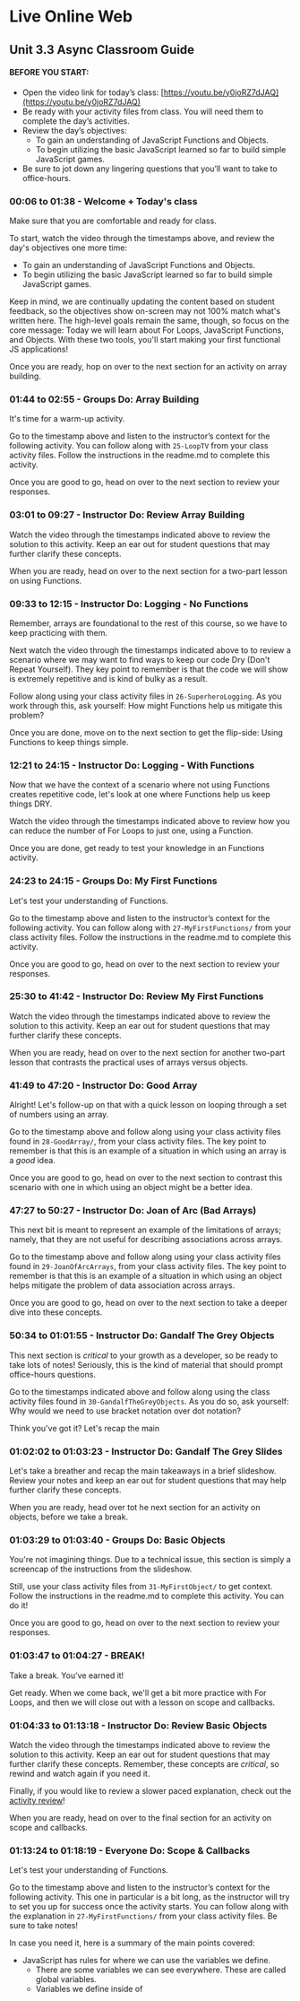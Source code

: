 # Live Online Web

## Unit 3.3 Async Classroom Guide

#### BEFORE YOU START:

 - Open the video link for today’s class: [https://youtu.be/y0joRZ7dJAQ](https://youtu.be/y0joRZ7dJAQ)
 - Be ready with your activity files from class. You will need them to complete the day’s activities.
 - Review the day’s objectives:
    - To gain an understanding of JavaScript Functions and Objects.
    - To begin utilizing the basic JavaScript learned so far to build simple JavaScript games.
  - Be sure to jot down any lingering questions that you’ll want to take to office-hours.

### 00:06 to 01:38 - Welcome + Today's class 

Make sure that you are comfortable and ready for class. 

To start, watch the video through the timestamps above, and review the day's objectives one more time:

  - To gain an understanding of JavaScript Functions and Objects.
  - To begin utilizing the basic JavaScript learned so far to build simple JavaScript games.

Keep in mind, we are continually updating the content based on student feedback, so the objectives show on-screen may not 100% match what's written here. The high-level goals remain the same, though, so focus on the core message: Today we will learn about For Loops, JavaScript Functions, and Objects. With these two tools, you'll start making your first functional JS applications!

Once you are ready, hop on over to the next section for an activity on array building.

### 01:44 to 02:55 - Groups Do: Array Building

It's time for a warm-up activity. 

Go to the timestamp above and listen to the instructor’s context for the following activity. You can follow along with `25-LoopTV` from your class activity files. Follow the instructions in the readme.md to complete this activity. 

Once you are good to go, head on over to the next section to review your responses.

### 03:01 to 09:27 - Instructor Do: Review Array Building 

Watch the video through the timestamps indicated above to review the solution to this activity. Keep an ear out for student questions that may further clarify these concepts.

When you are ready, head on over to the next section for a two-part lesson on using Functions.

### 09:33 to 12:15 -  Instructor Do: Logging - No Functions

Remember, arrays are foundational to the rest of this course, so we have to keep practicing with them. 

Next watch the video through the timestamps indicated above to to review a scenario where we may want to find ways to keep our code Dry (Don't Repeat Yourself). They key point to remember is that the code we will show is extremely repetitive and is kind of bulky as a result. 

Follow along using your class activity files in `26-SuperheroLogging`. As you work through this, ask yourself: How might Functions help us mitigate this problem?

Once you are done, move on to the next section to get the flip-side: Using Functions to keep things simple.

### 12:21 to 24:15 -  Instructor Do: Logging - With Functions 

Now that we have the context of a scenario where not using Functions creates repetitive code, let's look at one where Functions help us keep things DRY.

Watch the video through the timestamps indicated above to review how you can reduce the number of For Loops to just one, using a Function.

Once you are done, get ready to test your knowledge in an Functions activity.

### 24:23 to 24:15 -  Groups Do: My First Functions

Let's test your understanding of Functions. 

Go to the timestamp above and listen to the instructor’s context for the following activity. You can follow along with `27-MyFirstFunctions/` from your class activity files. Follow the instructions in the readme.md to complete this activity. 

Once you are good to go, head on over to the next section to review your responses.

### 25:30 to 41:42 - Instructor Do: Review My First Functions

Watch the video through the timestamps indicated above to review the solution to this activity. Keep an ear out for student questions that may further clarify these concepts. 

When you are ready, head on over to the next section for another two-part lesson that contrasts the practical uses of arrays versus objects.

### 41:49 to 47:20 - Instructor Do: Good Array

Alright! Let's follow-up on that with a quick lesson on looping through a set of numbers using an array.

Go to the timestamp above and follow along using your class activity files found in `28-GoodArray/`, from your class activity files. The key point to remember is that this is an example of a situation in which using an array is a _good_ idea.

Once you are good to go, head on over to the next section to contrast this scenario with one in which using an object might be a better idea.

### 47:27 to 50:27 -  Instructor Do: Joan of Arc (Bad Arrays)

This next bit is meant to represent an example of the limitations of arrays; namely, that they are not useful for describing associations across arrays.

Go to the timestamp above and follow along using your class activity files found in `29-JoanOfArcArrays`, from your class activity files. The key point to remember is that this is an example of a situation in which using an object helps mitigate the problem of data association across arrays.

Once you are good to go, head on over to the next section to take a deeper dive into these concepts.

### 50:34 to 01:01:55 - Instructor Do: Gandalf The Grey Objects

This next section is _critical_ to your growth as a developer, so be ready to take lots of notes! Seriously, this is the kind of material that should prompt office-hours questions.

Go to the timestamps indicated above and follow along using the class activity files found in `30-GandalfTheGreyObjects`. As you do so, ask yourself: Why would we need to use bracket notation over dot notation?

Think you've got it? Let's recap the main 

### 01:02:02 to 01:03:23 - Instructor Do: Gandalf The Grey Slides

Let's take a breather and recap the main takeaways in a brief slideshow. Review your notes and keep an ear out for student questions that may help further clarify these concepts.

When you are ready, head over tot he next section for an activity on objects, before we take a break.

### 01:03:29 to 01:03:40 - Groups Do: Basic Objects 

You're not imagining things. Due to a technical issue, this section is simply a screencap of the instructions from the slideshow.

Still, use your class activity files from `31-MyFirstObject/` to get context. Follow the instructions in the readme.md to complete this activity. You can do it!

Once you are good to go, head on over to the next section to review your responses.

### 01:03:47 to 01:04:27 - BREAK!

Take a break. You've earned it!

Get ready. When we come back, we'll get a bit more practice with For Loops, and then we will close out with a lesson on scope and callbacks.

### 01:04:33 to 01:13:18 - Instructor Do: Review Basic Objects

Watch the video through the timestamps indicated above to review the solution to this activity. Keep an ear out for student questions that may further clarify these concepts. Remember, these concepts are _critical_, so rewind and watch again if you need it.

Finally, if you would like to review a slower paced explanation, check out the [activity review](https://youtu.be/jtU6YrNPv7E)!

When you are ready, head on over to the final section for an activity on scope and callbacks.

### 01:13:24 to 01:18:19 - Everyone Do: Scope & Callbacks

Let's test your understanding of Functions. 

Go to the timestamp above and listen to the instructor’s context for the following activity. This one in particular is a bit long, as the instructor will try to set you up for success once the activity starts. You can follow along with the explanation in `27-MyFirstFunctions/` from your class activity files. Be sure to take notes!

In case you need it, here is a summary of the main points covered:

  - JavaScript has rules for where we can use the variables we define.
    - There are some variables we can see everywhere. These are called global variables.
    - Variables we define inside of <script> tags are global.
    - Variables inside of functions are only visible inside of the function body.
    - Variables outside of the function are still visible.
  - This concept is called scope.
  - A system like this helps ensure that the names we use always refer to what we want them to refer to.

When you are ready, follow the instructions in the readme.md to complete this activity. Then, head on over to the last review, and then we're done!

### 01:18:25 to 01:32:26 - Instructor Do: Review Scope & Callbacks + Close

Get ready, this review is a bit lengthy, and it is overflowing with information. Again, this should prompt office-hours questions, so bring your notes and rewatch this explanation as many times as you need to

And that's it. Be seeing you at office hours.

Happy coding!
